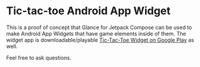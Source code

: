 # Tic-tac-toe Android App Widget

This is a proof of concept that Glance for Jetpack Compose can be used to make Android App Widgets that have game elements inside of them. The widget app is downloadable/playable [Tic-Tac-Toe Widget on Google Play]("https://play.google.com/store/apps/details?id=com.thirdgate.tictactoe") as well.

Feel free to ask questions.
